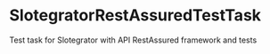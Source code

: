 # SlotegratorRestAssuredTestTask
Test task for Slotegrator with API RestAssured framework and tests
